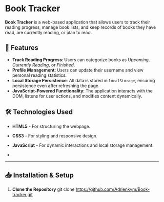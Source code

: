 #  Book Tracker

**Book Tracker** is a web-based application that allows users to track their reading progress, manage book lists, and keep records of books they have read, are currently reading, or plan to read. 

## 🚀 Features
- **Track Reading Progress**: Users can categorize books as *Upcoming*, *Currently Reading*, or *Finished*.
- **Profile Management**: Users can update their username and view personal reading statistics.
- **Local Storage Persistence**: All data is stored in `localStorage`, ensuring persistence even after refreshing the page.
- **JavaScript-Powered Functionality**: The application interacts with the DOM, listens for user actions, and modifies content dynamically.

## 🛠️ Technologies Used
- **HTML5** - For structuring the webpage.
- **CSS3** - For styling and responsive design.
- **JavaScript** - For dynamic interactions and local storage management.

- 
---

## 📥 Installation & Setup
1. **Clone the Repository**
   git clone https://github.com/Adrienkym/Book-tracker.git


